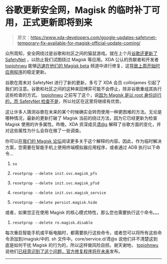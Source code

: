 # 谷歌更新安全网，Magisk 的临时补丁可用，正式更新即将到来

> 原文：<https://www.xda-developers.com/google-updates-safetynet-temporary-fix-available-for-magisk-official-update-coming/>

众所周知，安全网绕过是谷歌和社区之间的猫鼠游戏。就在上个月[谷歌还更新了 SafetyNet](https://www.xda-developers.com/magisk-developer-assures-next-magisk-beta-will-pass-safetynet-again/) ，以防止我们试图绕过 Magisk 等应用。XDA 公认的贡献者和开发者 [topjohnwu](https://forum.xda-developers.com/member.php?u=4470081) 能够[迅速在他们的 Magisk beta](https://www.xda-developers.com/new-build-of-magisk-beta-13-is-now-available-and-it-can-bypass-safetynet/) 频道中进行修复，这[导致上周开始时应用程序](https://www.xda-developers.com/magisk-13-stable-branch/)的稳定更新。

谷歌在周末对 SafetyNet 进行了新的更新，多亏了 XDA 会员 collinjames 引起了我们的注意。谷歌和社区之间的这种来回博弈可能不会停止，除非谷歌重组其执行这些检查的方式。 [topjohnwu](https://forum.xda-developers.com/member.php?u=4470081) 之前写了这个，说[因为 Magisk 是以 root 身份运行的，而 SafetyNet 检查不是](https://forum.xda-developers.com/showpost.php?p=72666791&postcount=529)，所以社区在这里将继续有优势。

这让许多人猜测谷歌在未来的某个时候确实会转而使用一种更困难的方法。无论是哪种情况，最新的更新打破了 Magisk 当前的绕过方法，因为它已经更新为检查 Magisk 使用的许多属性。昨晚，XDA 资深成员[鸢@s](https://forum.xda-developers.com/member.php?u=3246955) 解释了谷歌方面的变化，并对这些属性为什么会存在做了一些调查。

你可以[在我们的 Magisk 论坛](https://forum.xda-developers.com/apps/magisk/safetynet-fix-pass-safetynet-2017-07-17-t3637801)阅读更多关于这个解释的内容。因此，作为临时解决方案，您需要在智能手机上使用终端模拟器应用程序，或者通过 ADB 执行以下命令...

1.  ```
    su
    ```

2.  ```
    resetprop --delete init.svc.magisk_pfs
    ```

3.  ```
    resetprop --delete init.svc.magisk_pfsd
    ```

4.  ```
    resetprop --delete init.svc.magisk_service
    ```

5.  ```
    resetprop --delete persist.magisk.hide
    ```

或者，如果您正在使用 Magisk 的核心模式特性，那么您也需要执行这个命令。。。

1.  ```
    resetprop --delete ro.magisk.disable
    ```

每次重启智能手机或平板电脑时，都需要执行这些命令，或者您可以将所有这些命令添加到/magisk/中的. sh 文件中。core/service.d/鸢@s 说他们并不清楚这到底是如何干扰 Magisk 的行为的，所以这样做风险自担。谢天谢地， [topjohnwu](https://forum.xda-developers.com/member.php?u=4470081) 说他们[已经意识到了这个问题，官方修复程序将在未来](https://twitter.com/topjohnwu/status/886738183274192896)发布。

* * *